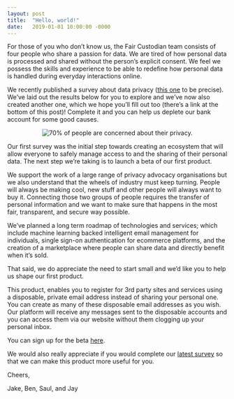 ```yaml
---
layout: post
title:  "Hello, world!"
date:   2019-01-01 10:00:00 -0000
---
```

For those of you who don’t know us, the Fair Custodian team consists of four people who share a passion for data. We are tired of how personal data is processed and shared without the person’s explicit consent. We feel we possess the skills and experience to be able to redefine how personal data is handled during everyday interactions online.

We recently published a survey about data privacy ([this one](https://goo.gl/forms/Z68yxX98ZK95TY1R2) to be precise). We’ve laid out the results below for you to explore and we’ve now also created another one, which we hope you’ll fill out too (there’s a link at the bottom of this post)! Complete it and you can help us deplete our bank account for some good causes.

<center>
    <img src="https://s3-eu-west-1.amazonaws.com/fc-app-assets/stats.jpg" align="middle" alt="70% of people are concerned about their privacy.">
</center>

Our first survey was the initial step towards creating an ecosystem that will allow everyone to safely manage access to and the sharing of their personal data. The next step we’re taking is to launch a beta of our first product.

We support the work of a large range of privacy advocacy organisations but we also understand that the wheels of industry must keep turning.  People will always be making cool, new stuff and other people will always want to buy it. Connecting those two groups of people requires the transfer of personal information and we want to make sure that happens in the most fair, transparent, and secure way possible.

We’ve planned a long term roadmap of technologies and services; which include machine learning backed intelligent email management for individuals, single sign-on authentication for ecommerce platforms, and the creation of a marketplace where people can share data and directly benefit when it’s sold.

That said, we do appreciate the need to start small and we’d like you to help us shape our first product.

This product, enables you to register for 3rd party sites and services using a disposable, private email address instead of sharing your personal one. You can create as many of these disposable email addresses as you wish. Our platform will receive any messages sent to the disposable accounts and you can access them via our website without them clogging up your personal inbox.

You can sign up for the beta [here](https://beta.faircustodian.com).

We would also really appreciate if you would complete our [latest survey](http://bit.ly/fc-data-management) so that we can make this product more useful for you.

Cheers,

Jake, Ben, Saul, and Jay
